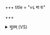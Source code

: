 +++
title = "०६ मा वः"

+++
<details><summary>मूलम् (VS)</summary>

मा वः॑ प्रा॒णं मा वो॑ऽपा॒नं मा हरो॑ मा॒यिनो॑ दभन्। भ्रा॑जन्तो वि॒श्ववे॑दसो दे॒वा दैव्ये॑न धावत ॥
</details>
